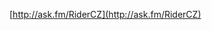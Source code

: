 <!-- dcterms:identifier = riderweblog#1273 -->
<!-- dcterms:title = Ptejte se mne, na co chcete, já na co chci odpovím -->
<!-- dcterms:abstract = Inspirován jinými jsem si zřídil okénko, kde se mne kdokoliv může ptát na cokoliv, co uzná za vhodné. Zatím mne nejvíce překvapuje, že podíl úchylných a počítačových dotazů je zhruba vyrovnaný, tak jsem zvědav, co s poměrem udělá zveřejnní této pozvánky :-) -->
<!-- np9:categoryId = 1 -->
<!-- x4w:category = Koně -->
<!-- np9:authorId = 1 -->
<!-- np9:authorEmail = michal.valasek@altairis.cz -->
<!-- dcterms:creator = Michal Altair Valášek -->
<!-- dcterms:created = 2013-04-25T15:58:53.813+02:00 -->
<!-- dcterms:dateAccepted = 2013-04-25T15:58:00+02:00 -->
<!-- x4w:alternateUrl = http://ask.fm/RiderCZ -->

[http://ask.fm/RiderCZ](http://ask.fm/RiderCZ)